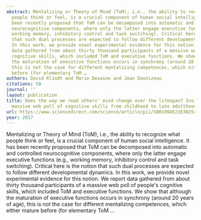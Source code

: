 ```yaml
---
abstract: Mentalizing or Theory of Mind (ToM), i.e., the ability to recognize what
  people think or feel, is a crucial component of human social intelligence. It has
  been recently proposed that ToM can be decomposed into automatic and controlled
  neurocognitive components, where only the latter engage executive functions (e.g.,
  working memory, inhibitory control and task switching). Critical here is the notion
  that such dual processes are expected to follow different developmental dynamics.
  In this work, we provide novel experimental evidence for this notion. We report
  data gathered from about thirty thousand participants of a massive web poll of people's
  cognitive skills, which included ToM and executive functions. We show that although
  the maturation of executive functions occurs in synchrony (around 20 years of age),
  this is not the case for different mentalizing competences, which either mature
  before (for elementary ToM …
authors: David Klindt and Marie Devaine and Jean Daunizeau
citations: 50
journal: ''
layout: publication
title: Does the way we read others' mind change over the lifespan? Insights from a
  massive web poll of cognitive skills from childhood to late adulthood
url: https://www.sciencedirect.com/science/article/pii/S0010945216302544
year: 2017
---
```


Mentalizing or Theory of Mind (ToM), i.e., the ability to recognize what people think or feel, is a crucial component of human social intelligence. It has been recently proposed that ToM can be decomposed into automatic and controlled neurocognitive components, where only the latter engage executive functions (e.g., working memory, inhibitory control and task switching). Critical here is the notion that such dual processes are expected to follow different developmental dynamics. In this work, we provide novel experimental evidence for this notion. We report data gathered from about thirty thousand participants of a massive web poll of people's cognitive skills, which included ToM and executive functions. We show that although the maturation of executive functions occurs in synchrony (around 20 years of age), this is not the case for different mentalizing competences, which either mature before (for elementary ToM …
